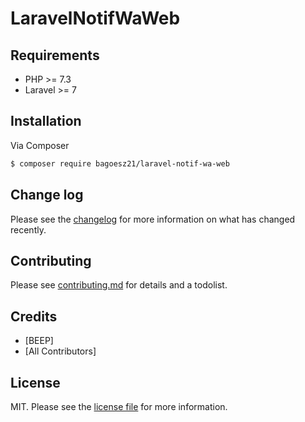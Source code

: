 # LaravelNotifWaWeb

## Requirements
* PHP >= 7.3
* Laravel >= 7

## Installation

Via Composer

``` bash
$ composer require bagoesz21/laravel-notif-wa-web
```

## Change log

Please see the [changelog](changelog.md) for more information on what has changed recently.

## Contributing

Please see [contributing.md](contributing.md) for details and a todolist.

## Credits

- [BEEP]
- [All Contributors]

## License

MIT. Please see the [license file](license.md) for more information.
